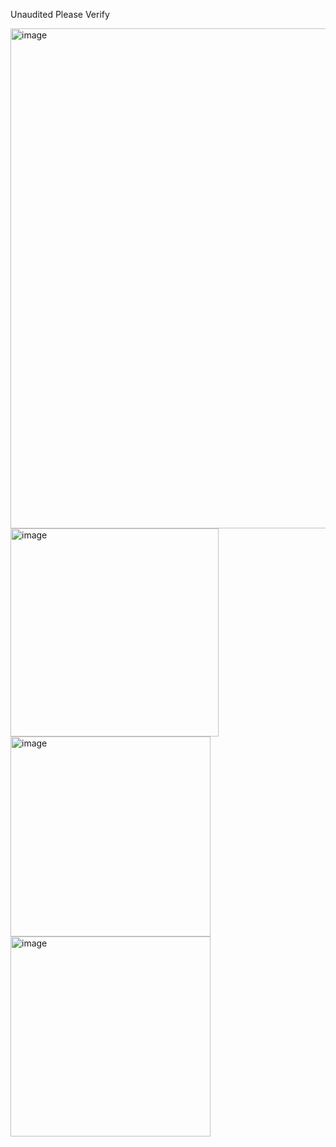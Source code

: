 Unaudited Please Verify

<img width="800" alt="image" src="https://github.com/ludwich66/Quansheng_UV-K5_Wiki/assets/12202733/9a24503b-594c-49f4-9539-cd3d2e60fe43">


<img width="333" alt="image" src="https://github.com/ludwich66/Quansheng_UV-K5_Wiki/assets/12202733/c9cc278e-06af-481b-a6b3-514ea18e3be5">
<img width="320" alt="image" src="https://github.com/ludwich66/Quansheng_UV-K5_Wiki/assets/12202733/43317cb7-e9e5-4df7-8311-e85ae1e7f6ad">
<img width="320" alt="image" src="https://github.com/ludwich66/Quansheng_UV-K5_Wiki/assets/12202733/0808afcb-bfaa-4dfa-bee2-6a78a2780678">

